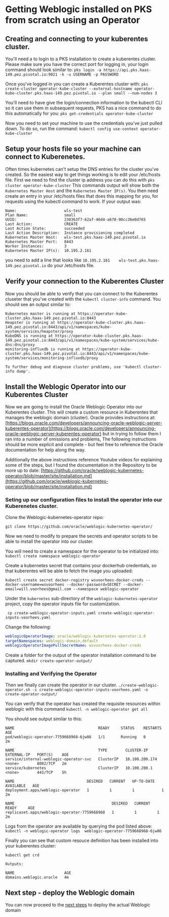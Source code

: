 # Getting Weblogic installed on PKS from scratch using an Operator


## Creating and connecting to your kuberentes cluster.

You'll need a to login to a PKS installation to create a kuberentes cluster. Please make sure you have the correct port for logging in, your login command should look similar to:
 `pks login -a https://api.pks.haas-149.pez.pivotal.io:9021 -k -u USERNAME -p PASSWORD`

Once you've logged in you can create a Kuberentes cluster with:
`pks create-cluster operator-kube-cluster --external-hostname operator-kube-cluster.pks.haas-149.pez.pivotal.io --plan small --num-nodes 3`

You'll need to have give the login/connection information to the kubectl CLI so it can use them in subsequent requests, PKS has a nice command to do this automatically for you: 
`pks get-credentials operator-kube-cluster`

Now you need to set your machine to use the credentials you've just pulled down. To do so, run the command: 
`kubectl config use-context operator-kube-cluster`

## Setup your hosts file so your machine can connect to Kuberenetes.

Often times kubernetes can't setup the DNS entries for the cluster you've created. So the easiest way to get things working is to edit your /etc/hosts file. First we need to find the cluster ip address you can do this with 
`pks cluster operator-kube-cluster` 
This commands output will show both the `Kubernetes Master Host` and the `Kubernetes Master IP(s)`.  You then need create an entry in your /etc/hosts files that does this mapping for you, for requests using the kubectl command to work.  If your output was:

```
Name:                     wls-test
Plan Name:                small
UUID:                     230363f7-62af-46d4-a670-90cc36e0d765
Last Action:              CREATE
Last Action State:        succeeded
Last Action Description:  Instance provisioning completed
Kubernetes Master Host:   wls-test.pks.haas-149.pez.pivotal.io
Kubernetes Master Port:   8443
Worker Instances:         3
Kubernetes Master IP(s):  10.195.2.161
```
you need to add a line that looks like `10.195.2.161    wls-test.pks.haas-149.pez.pivotal.io` do your /etc/hosts file.


## Verify your connection to the Kuberentes Cluster
Now you should be able to verify that you can connect to the Kuberentes cluseter that you've created with the `kubectl cluster-info`  command. You should see an output similar to:

```
Kubernetes master is running at https://operator-kube-cluster.pks.haas-149.pez.pivotal.io:8443
Heapster is running at https://operator-kube-cluster.pks.haas-149.pez.pivotal.io:8443/api/v1/namespaces/kube-system/services/heapster/proxy
KubeDNS is running at https://operator-kube-cluster.pks.haas-149.pez.pivotal.io:8443/api/v1/namespaces/kube-system/services/kube-dns:dns/proxy
monitoring-influxdb is running at https://operator-kube-cluster.pks.haas-149.pez.pivotal.io:8443/api/v1/namespaces/kube-system/services/monitoring-influxdb/proxy

To further debug and diagnose cluster problems, use 'kubectl cluster-info dump'.
```

## Install the Weblogic Operator into our Kuberentes Cluster
Now we are going to install the Oracle Weblogic Operator into our Kuberentes cluster. This will create a custom resource in Kuberentes that manages the weblogic domain (cluster).
Oracle provides instructions at:
[https://blogs.oracle.com/developers/announcing-oracle-weblogic-server-kuberentes-operator](https://blogs.oracle.com/developers/announcing-oracle-weblogic-server-kuberentes-operator)
but in trying to follow them I ran into a number of omissions and problems, The following instructions should be more explicit and complete - but feel free to reference the Oracle documentation for help along the way.

Additionally the above instructions reference Youtube videos for explaining some of the steps, but I found the documentation in the Repository to be more up to date:
[https://github.com/oracle/weblogic-kubernetes-operator/blob/master/site/installation.md](https://github.com/oracle/weblogic-kubernetes-operator/blob/master/site/installation.md)

### Seting up our configuration files to install the operator into our Kuberenetes cluster.

Clone the Weblogic-kubernetes-operator repo:

```
git clone https://github.com/oracle/weblogic-kubernetes-operator/
```

Now we need to modify to prepare the secrets and operator scripts to be able to install the operator into our cluster.

You will need to create a namespace for the operator to be initialized into:
`kubectl create namespace weblogic-operator`

Create a kubernetes secret that contains your dockerhub credentials, so that kuberentes will be able to fetch the image you uploaded:

`kubectl create secret docker-registry wsvoorhees-docker-creds --docker-username=wsvoorhees --docker-password=SECRET --docker-email=will.voorhees@gmail.com --namespace weblogic-operator`


Under the `kubernetes` sub-directory of the `weblogic-kubernetes-operator` project, copy the operator inputs file for customization.

```
 cp create-weblogic-operator-inputs.yaml create-weblogic-operator-inputs-voorhees.yaml
```

Change the following: 

```yaml
weblogicOperatorImage: oracle/weblogic-kubernetes-operator:1.0
targetNamespaces: weblogic-domain,default
weblogicOperatorImagePullSecretName: wsvoorhees-docker-creds
```

Create a folder for the output of the operator installation command to be captured.
`mkdir create-operator-output/`

### Installing and Verifying the Operator
Then we finally can create the operator in our cluster.
`./create-weblogic-operator.sh -i create-weblogic-operator-inputs-voorhees.yaml -o create-operator-output/`

You can verify that the operator has created the requisite resources within weblogic with this command
`kubectl -n weblogic-operator get all`

You should see output similar to this:

```
NAME                                     READY     STATUS    RESTARTS   AGE
pod/weblogic-operator-7759668968-6jw86   1/1       Running   0          2m

NAME                                     TYPE        CLUSTER-IP       EXTERNAL-IP   PORT(S)    AGE
service/internal-weblogic-operator-svc   ClusterIP   10.100.200.174   <none>        8082/TCP   2m
service/kubernetes                       ClusterIP   10.100.200.1     <none>        443/TCP    5h

NAME                                DESIRED   CURRENT   UP-TO-DATE   AVAILABLE   AGE
deployment.apps/weblogic-operator   1         1         1            1           2m

NAME                                           DESIRED   CURRENT   READY     AGE
replicaset.apps/weblogic-operator-7759668968   1         1         1         2m
```

Logs from the operator are available by querying the pod listed above:
`kubectl -n weblogic-operator logs  weblogic-operator-7759668968-6jw86`

Finally you can see that custom resouce definition has been installed into your kuberentes cluster: 

`kubectl get crd`

```
Outputs:

NAME                      AGE
domains.weblogic.oracle   4m

```

## Next step - deploy the Weblogic domain

You can now proceed to the [next steps](../02-create_weblogic_domain) to deploy the actual Weblogic domain
